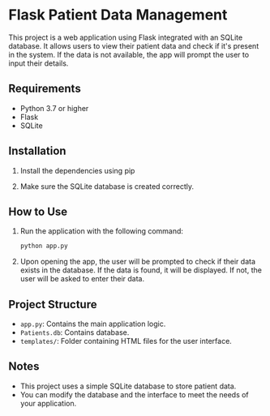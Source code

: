 # Flask Patient Data Management

This project is a web application using Flask integrated with an SQLite database. It allows users to view their patient data and check if it's present in the system. If the data is not available, the app will prompt the user to input their details.

## Requirements

- Python 3.7 or higher
- Flask
- SQLite

## Installation

1. Install the dependencies using pip
   

2. Make sure the SQLite database is created correctly.

## How to Use

1. Run the application with the following command:
    ```bash
    python app.py
    ```

2. Upon opening the app, the user will be prompted to check if their data exists in the database. If the data is found, it will be displayed. If not, the user will be asked to enter their data.

## Project Structure

- `app.py`: Contains the main application logic.
- `Patients.db`: Contains database.
- `templates/`: Folder containing HTML files for the user interface.


## Notes

- This project uses a simple SQLite database to store patient data.
- You can modify the database and the interface to meet the needs of your application.




